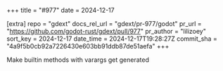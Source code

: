 +++
title = "#977"
date = 2024-12-17

[extra]
repo = "gdext"
docs_rel_url = "gdext/pr-977/godot"
pr_url = "https://github.com/godot-rust/gdext/pull/977"
pr_author = "lilizoey"
sort_key = 2024-12-17
date_time = 2024-12-17T19:28:27Z
commit_sha = "4a9f5b0cb92a7226430e603bb91ddb87de51aefa"
+++

Make builtin methods with varargs get generated
